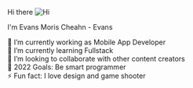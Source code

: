 Hi there ![Hi](https://user-images.githubusercontent.com/85782162/149993751-2aa75d52-593e-471f-b4a5-8814392d0035.gif)

I'm Evans Moris Cheahn - Evans<br/>


🔭 I’m currently working as Mobile App Developer<br/>
🌱 I’m currently learning Fullstack<br/>
👯 I’m looking to collaborate with other content creators<br/>
🥅 2022 Goals: Be smart programmer<br/>
⚡ Fun fact: I love design and game shooter




